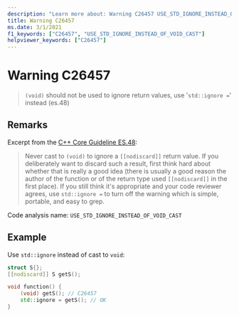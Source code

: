 ```yaml
---
description: "Learn more about: Warning C26457 USE_STD_IGNORE_INSTEAD_OF_VOID_CAST"
title: Warning C26457
ms.date: 3/1/2021
f1_keywords: ["C26457", "USE_STD_IGNORE_INSTEAD_OF_VOID_CAST"]
helpviewer_keywords: ["C26457"]
---
```

# Warning C26457

> `(void)` should not be used to ignore return values, use '`std::ignore =`' instead (es.48)

## Remarks

Excerpt from the [C++ Core Guideline ES.48](https://isocpp.github.io/CppCoreGuidelines/CppCoreGuidelines#Res-casts):

> Never cast to `(void)` to ignore a `[[nodiscard]]` return value. If you deliberately want to discard such a result, first think hard about whether that is really a good idea (there is usually a good reason the author of the function or of the return type used `[[nodiscard]]` in the first place). If you still think it's appropriate and your code reviewer agrees, use `std::ignore =` to turn off the warning which is simple, portable, and easy to grep.

Code analysis name: `USE_STD_IGNORE_INSTEAD_OF_VOID_CAST`

## Example

Use `std::ignore` instead of cast to `void`:

```cpp
struct S{};
[[nodiscard]] S getS();

void function() {
    (void) getS(); // C26457
    std::ignore = getS(); // OK
}
```
